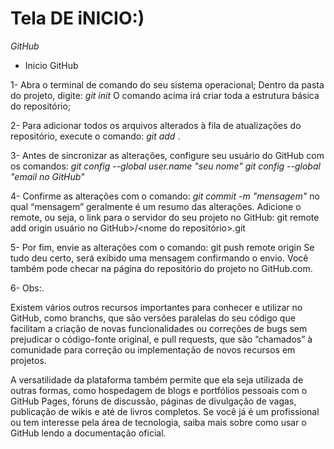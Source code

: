 # Tela DE iNICIO:)

_GitHub_

* Inicio GitHub

1- Abra o terminal de comando do seu sistema operacional;
Dentro da pasta do projeto, digite: _git init_
O comando acima irá criar toda a estrutura básica do repositório;
 
2- Para adicionar todos os arquivos alterados à fila de atualizações do repositório, execute o comando: _git add_ .

3- Antes de sincronizar as alterações, configure seu usuário do GitHub com os comandos:
_git config --global user.name "seu nome"_
_git config --global "email no GitHub"_

4- Confirme as alterações com o comando: _git commit -m "mensagem"_
no qual “mensagem” geralmente é um resumo das alterações.
Adicione o remote, ou seja, o link para o servidor do seu projeto no GitHub:
git remote add origin usuário no GitHub>/<nome do repositório>.git

5- Por fim, envie as alterações com o comando:
git push remote origin
Se tudo deu certo, será exibido uma mensagem confirmando o envio. Você também pode checar na página do repositório do projeto no GitHub.com.

6- Obs:.

Existem vários outros recursos importantes para conhecer e utilizar no GitHub, como branchs, que são versões paralelas do seu código que facilitam a criação de novas funcionalidades ou correções de bugs sem prejudicar o código-fonte original, e pull requests, que são “chamados” à comunidade para correção ou implementação de novos recursos em projetos.

A versatilidade da plataforma também permite que ela seja utilizada de outras formas, como hospedagem de blogs e portfólios pessoais com o GitHub Pages, fóruns de discussão, páginas de divulgação de vagas, publicação de wikis e até de livros completos. Se você já é um profissional ou tem interesse pela área de tecnologia, saiba mais sobre como usar o GitHub lendo a documentação oficial. 
